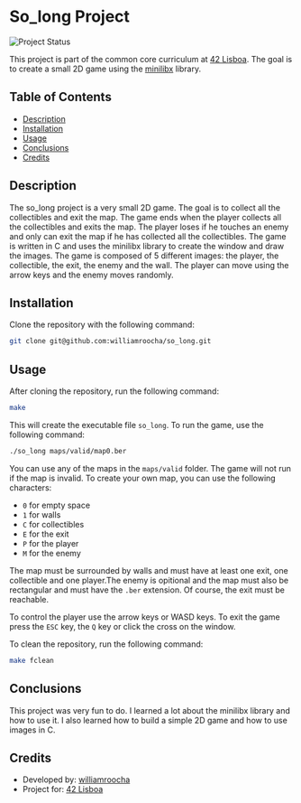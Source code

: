 # So_long Project

![Project Status](https://img.shields.io/badge/status-complete-brightgreen.svg)

This project is part of the common core curriculum at [42 Lisboa](https://www.42lisboa.com/). The goal is to create a small 2D game using the [minilibx](https://github.com/42Paris/minilibx-linux) library.

## Table of Contents
- [Description](#description)
- [Installation](#installation)
- [Usage](#usage)
- [Conclusions](#conclusions)
- [Credits](#credits)


## Description
The so_long project is a very small 2D game. The goal is to collect all the collectibles and exit the map. The game ends when the player collects all the collectibles and exits the map. The player loses if he touches an enemy and only can exit the map if he has collected all the collectibles. The game is written in C and uses the minilibx library to create the window and draw the images. The game is composed of 5 different images: the player, the collectible, the exit, the enemy and the wall. The player can move using the arrow keys and the enemy moves randomly. 

## Installation
Clone the repository with the following command:
```bash
git clone git@github.com:williamroocha/so_long.git
```

## Usage
After cloning the repository, run the following command:
```bash
make
```
This will create the executable file `so_long`. To run the game, use the following command:
```bash
./so_long maps/valid/map0.ber
```
You can use any of the maps in the `maps/valid` folder. The game will not run if the map is invalid. To create your own map, you can use the following characters:
- `0` for empty space
- `1` for walls
- `C` for collectibles
- `E` for the exit
- `P` for the player
- `M` for the enemy

The map must be surrounded by walls and must have at least one exit, one collectible and one player.The enemy is opitional and the map must also be rectangular and must have the `.ber` extension. Of course, the exit must be reachable.

To control the player use the arrow keys or WASD keys. To exit the game press the `ESC` key, the `Q` key or click the cross on the window. 

To clean the repository, run the following command:
```bash
make fclean
```

## Conclusions
This project was very fun to do. I learned a lot about the minilibx library and how to use it. I also learned how to build a simple 2D game and how to use images in C. 

## Credits

- Developed by: [williamroocha](https://github.com/williamroocha)
- Project for: [42 Lisboa](https://www.42lisboa.com/)